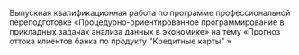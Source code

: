 Выпускная квалификационная работа
по программе профессиональной переподготовке «Процедурно-ориентированное программирование в прикладных задачах анализа данных в экономике»
на тему «Прогноз оттока клиентов банка по продукту "Кредитные карты" »

